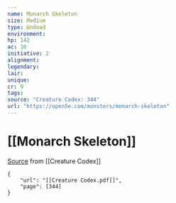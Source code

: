 ```yaml
---
name: Monarch Skeleton
size: Medium
type: Undead
environment: 
hp: 142
ac: 16
initiative: 2
alignment: 
legendary: 
lair: 
unique: 
cr: 9
tags: 
source: "Creature Codex: 344"
url: "https://open5e.com/monsters/monarch-skeleton"
---
```

# [[Monarch Skeleton]]

[Source](zotero://open-pdf/library/items/NTNKJRHG?page=344) from [[Creature Codex]]

```pdf
{
	"url": "[[Creature Codex.pdf]]",
	"page": [344]
}
```

